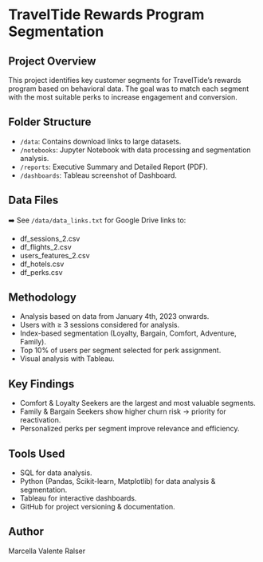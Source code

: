 # TravelTide Rewards Program Segmentation

## Project Overview
This project identifies key customer segments for TravelTide’s rewards program based on behavioral data. The goal was to match each segment with the most suitable perks to increase engagement and conversion.

## Folder Structure
- `/data`: Contains download links to large datasets.
- `/notebooks`: Jupyter Notebook with data processing and segmentation analysis.
- `/reports`: Executive Summary and Detailed Report (PDF).
- `/dashboards`: Tableau screenshot of Dashboard.

## Data Files
➡️ See `/data/data_links.txt` for Google Drive links to:
- df_sessions_2.csv
- df_flights_2.csv
- users_features_2.csv
- df_hotels.csv
- df_perks.csv

## Methodology
- Analysis based on data from January 4th, 2023 onwards.
- Users with ≥ 3 sessions considered for analysis.
- Index-based segmentation (Loyalty, Bargain, Comfort, Adventure, Family).
- Top 10% of users per segment selected for perk assignment.
- Visual analysis with Tableau.

## Key Findings
- Comfort & Loyalty Seekers are the largest and most valuable segments.
- Family & Bargain Seekers show higher churn risk → priority for reactivation.
- Personalized perks per segment improve relevance and efficiency.

## Tools Used
- SQL for data analysis.
- Python (Pandas, Scikit-learn, Matplotlib) for data analysis & segmentation.
- Tableau for interactive dashboards.
- GitHub for project versioning & documentation.


## Author
Marcella Valente Ralser
